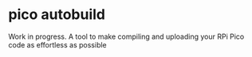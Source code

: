 # pico autobuild
Work in progress.
A tool to make compiling and uploading your RPi Pico code as effortless as possible
